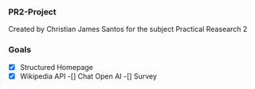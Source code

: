 ### PR2-Project
Created by Christian James Santos for the subject Practical Reasearch 2

### Goals
-[x] Structured Homepage
-[x] Wikipedia API
-[] Chat Open AI
-[] Survey

